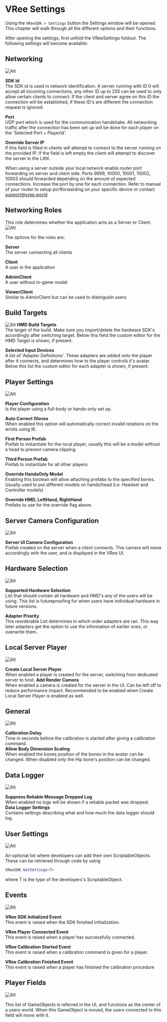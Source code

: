 # VRee Settings

Using the `VReeSDK > Settings` button the Settings window will be opened. This chapter will walk through all the different options and their functions.

After opening the settings, first unfold the VReeSettings foldout. The following settings will become available:

## Networking

![Alt](./images/settings/networking.png "Networking.")

**SDK Id**  
The SDK id is used in network identification. A server running with ID 0 will accept all incoming connections, any other ID up to 255 can be used to only allow certain clients to connect. If the client and server agree on this ID the connection will be established, if these ID's are different the connection request is ignored.

**Port**  
UDP port which is used for the communication handshake.
All networking traffic after the connection has been set up will be done for each player on the 'Selected Port + PlayerId'.

**Override Server IP**  
If this field is filled in clients will attempt to connect to the server running on the provided IP. If the field is left empty the client will attempt to discover the server in the LAN.

When using a server outside your local network enable router port forwarding on server and client side. Ports 9999, 10000, 10001, 10002, 10003 should forwarded depending on the amount of expected connections. Increase the port by one for each connection.
Refer to manual of your router to setup portforwarding on your specific device or contact support@vree.world.

## Networking Roles

This role determines whether the application acts as a Server or Client.
![Alt](./images/settings/networking-roles.png "Networking Roles.")

The options for the roles are:

**Server**  
The server connecting all clients

**Client**  
A user in the application

**AdminClient**  
A user without in-game model

**ViewerClient**  
Similar to AdminClient but can be used to distinguish users

## Build Targets

![Alt](./images/settings/build-targets.png "Build Targets.")
**HMD Build Targets**  
The target of the build. Make sure you import/delete the hardware SDK's accordingly after switching target.
Below this field the custom editor for the HMD Target is shown, if present.

**Selected Input Devices**  
A list of 'Adapter Definitions'. These adapters are added onto the player after it connects, and determines how to the player controls it's avatar.
Below this list the custom editor for each adapter is shown, if present.

## Player Settings

![Alt](./images/settings/player-settings.png "Player Settings.")

**Player Configuration**  
Is the player using a full-body or hands-only set up.

**Auto Correct Gloves**  
When enabled this option will automatically correct invalid rotations on the wrists using IK.

**First Person Prefab**  
Prefab to instantiate for the local player, usually this will be a model without a head to prevent camera clipping

**Third Person Prefab**  
Prefab to instantiate for all other players.

**Override HandsOnly Model**  
Enabling this boolean will allow attaching prefabs to the specified bones. Usually used to put different models on hands/head (i.e. Headset and Controller models)

**Override HMD, LeftHand, RightHand**  
Prefabs to use for the override flag above.

## Server Camera Configuration

![Alt](./images/settings/server-camera-configuration.png "Server Camera Configuration.")

**Server UI Camera Configuration**  
Prefab created on the server when a client connects. This camera will move accordingly with the user, and is displayed in the VRee UI.

## Hardware Selection

![Alt](./images/settings/hardware-selection.png "Hardware Selection.")

**Supported Hardware Selection**  
List that should contain all hardware and HMD's any of the users will be using. This list is futureproofing for when users have individual hardware in future versions.

**Adapter Priority**  
This reorderable List determines in which order adapters are ran. This way later adapters get the option to use the information of earlier ones, or overwrite them.

## Local Server Player

![Alt](./images/settings/local-server-player.png "Local Server Player.")

**Create Local Server Player**  
When enabled a player is created for the server, switching from dedicated server to host.
**Add Render Camera**  
When enabled a camera is created for the server in the UI. Can be left off to reduce performance impact.
Recommended to be enabled when Create Local Server Player is enabled as well.

## General

![Alt](./images/settings/general.png "General.")

**Calibration Delay**  
Time in seconds before the calibration is started after giving a calibration command.  
**Allow Body Dimension Scaling**  
When enabled the bones position of the bones in the avatar can be changed. When disabled only the Hip bone's position can be changed.

## Data Logger

![Alt](./images/settings/data-logger.png "Data Logger.")

**Suppress Reliable Message Dropped Log**  
When enabled no logs will be shown if a reliable packet was dropped.  
**Data Logger Settings**  
Contains settings describing what and how much the data logger should log.

## User Settings

![Alt](./images/settings/user-settings.png "User Settings.")

An optional list where developers can add their own ScriptableObjects. These can be retrieved through code by using

```c#
VReeSDK.GetSettings<T>
```

where T is the type of the developers's ScriptableObject.

## Events

![Alt](./images/settings/events.png "Events.")

**VRee SDK Initialized Event**  
This event is raised when the SDK finished initialization.

**VRee Player Connected Event**  
This event is raised when a player has successfully connected.

**VRee Calibration Started Event**  
This event is raised when a calibration command is given for a player.

**VRee Calibration Finished Event**  
This event is raised when a player has finished the calibration procedure

## Player Fields

![Alt](./images/settings/player-fields.png "Player Fields.")

This list of GameObjects is referred in the UI, and functions as the center of a users world.
When this GameObject is moved, the users connected to this field will move with it.
